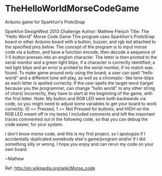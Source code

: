TheHelloWorldMorseCodeGame
==========================

Arduino game for Sparkfun's ProtoSnap

Sparkfun DesignWest 2013 Challenge
Author: Mathew Fleisch
Title: The "Hello World" Morse Code Game
This program uses Sparkfun's ProtoSnap board or other Arduino board
with a button, buzzer, and rgb led attached to the specified pins below.
The concept of the program is to input morse code via a button, and have
a function encode, then decode a sequence of 1-5 button presses into 
an english character. The letter is then printed to the serial monitor
and a green light blips, if a character is correctly identified; a red
light blips and an error is printed to the serial monitor, if no match
was found. To make game around only using the board, a user can spell
"hello world" and a different tone will play, as well as a chromatic-
like tone-blips as each letter is spelled correctly. If the user spells
the target word (target because you the programmer, can change "hello 
world" to any other string of chars) incorrectly, they have to start
at the beginning of the game, with the first letter.
Note: My button and RGB LED were both backwards via code, so you might
need to adjust some variables to get your board to work correctly.
(0 == Pressed, 1 == Not Pressed for buttons; and HIGH on the RGB
LED meant off in my tests) I included comments and left the 
important traces commented out in the following code, so that you
can debug the code easier, for your system.

I don't know morse code, and this is my first project, so I apologize
if I accidentally duplicated somebody else's game/program and/or if I
did something silly or wrong. I hope you enjoy and can rerun my code
on your own board.

~Mathew

Ref: http://en.wikipedia.org/wiki/Morse_code

